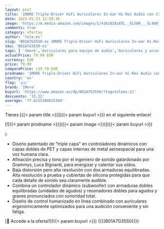 ```yaml
---
layout: post
title: '1MORE Triple-Driver HiFi Auriculares In-ear Hi-Res Audio con Cable Integrado de Control Remoto y Micrófono para iPhone y Android Teléfono móviles E1001 Oro'
date: 2023-01-23 12:59:36
image: 'https://m.media-amazon.com/images/I/41Kz8Z8zATL._SL500_._SL400_.jpg'
comments: true
category: ofertas
author: 'tole.es'
slug: 'B01A7G35S0-es 1MORE Triple-Driver HiFi Auriculares In-ear Hi-Res Audio...'
sku: 'B01A7G35S0-es'
tags: [ '1more','Auriculares para equipo de audio','Auriculares y accesorios','Electrónica','android','🇪🇸', ]
actualPrice: 79.99 EUR
currency: EUR
price: 79.99
comparePrice: 119.79 EUR
prodname: '1MORE Triple-Driver HiFi Auriculares In-ear Hi-Res Audio con Cable Integrado de Control Remoto y Micrófono para iPhone y Android Teléfono móviles E1001 Oro'
country: 'es'
flag: '🇪🇸'
brand: '1More'
buyurl: 'https://www.amazon.es/dp/B01A7G35S0/?tag=tolees-21'
descuento: '33.22'
average: '77.8215384615384'
---
```


Tienes [{{< param title >}}]({{< param buyurl >}}) en el siguiente enlace!

[![{{< param prodname >}}]({{< param image >}})]({{< param buyurl >}})

ℹ️:

- Diseño patentado de "triple capa" en controladores dinámicos con capas dobles de PET y capas internas de metal aeroespacial para una voz humana clara.
- Afinación precisa y tono por el ingeniero de sonido galardonado por Grammys, Luca Bignardi, para energizar y calentar sus oídos.
- Baja distorsión pero alta resolución con dos armaduras equilibradas. Alta resolución a prueba y cubiertas de silicona protegidas para que cada detalle de sonido sea claramente audible.
- Combina un controlador dinámico (subwoofer) con armaduras dobles equilibradas (unidades de agudos) y resonadores dobles para agudos y graves pronunciados con sonoridad total.
- Diseño de control humanizado en línea combinado con auriculares ergonómicamente optimizados para una audición conveniente y sin fatiga.

[🛒 Accede a la oferta!!]({{< param buyurl >}})
{{<world>}}B01A7G35S0{{</world>}}
